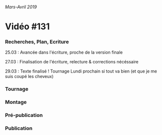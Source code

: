 ###### Mars-Avril 2019
# Vidéo #131

### Recherches, Plan, Ecriture
25.03 : Avancée dans l'écriture, proche de la version finale

27.03 : Finalisation de l'écriture, relecture & corrections nécéssaire

29.03 : Texte finalisé ! Tournage Lundi prochain si tout va bien (et que je me suis coupé les cheveux)

### Tournage

### Montage

### Pré-publication

### Publication

